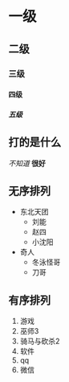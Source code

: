 # 一级
## 二级
### 三级
#### 四级
##### 五级

## 打的是什么

*不知道*
**很好**


## 无序排列
* 东北天团
  * 刘能 
  * 赵四
  * 小沈阳
* 奇人
  * 冬泳怪哥
  * 刀哥

## 有序排列
1. 游戏
  1. 巫师3 
  2. 骑马与砍杀2
2. 软件
  1. qq
  2. 微信

